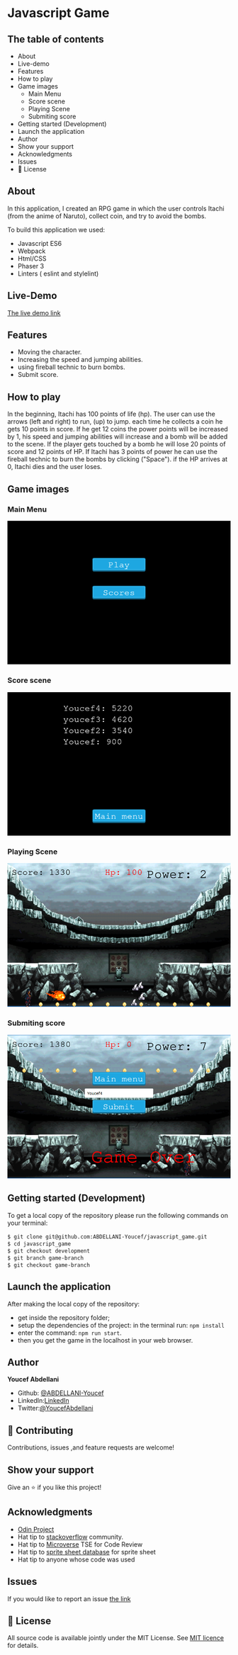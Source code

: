# Javascript Game

## The table of contents

- About
- Live-demo
- Features
- How to play
- Game images
  - Main Menu
  - Score scene
  - Playing Scene
  - Submiting score
- Getting started (Development)
- Launch the application
- Author
- Show your support
- Acknowledgments
- Issues
- 📝 License

## About

In this application, I created an RPG game in which the user controls Itachi (from the anime of Naruto), collect coin, and try to avoid the bombs.

To build this application we used:

- Javascript ES6
- Webpack
- Html/CSS
- Phaser 3
- Linters ( eslint and stylelint)

## Live-Demo

[The live demo link](http://youcef.abdellani.dev/Javascript_Game/)

## Features

- Moving the character.
- Increasing the speed and jumping abilities.
- using fireball technic to burn bombs.
- Submit score.

## How to play

In the beginning, Itachi has 100 points of life (hp). The user can use the arrows (left and right) to run, (up) to jump. each time he collects a coin he gets 10 points in score. If he get 12 coins the power points will be increased by 1, his speed and jumping abilities will increase and a bomb will be added to the scene. If the player gets touched by a bomb he will lose 20 points of score and 12 points of HP. If Itachi has 3 points of power he can use the fireball technic to burn the bombs by clicking ("Space"). if the HP arrives at 0, Itachi dies and the user loses.

## Game images

### Main Menu
![Main menu](./main_scene_image.png)

### Score scene
![Scores list](./score_scene_image.png)

### Playing Scene
![Game interface](./game_image.png)

### Submiting score
![Submit score](./submit_score_image.png)

## Getting started (Development)

To get a local copy of the repository please run the following commands on your terminal:

```
$ git clone git@github.com:ABDELLANI-Youcef/javascript_game.git
$ cd javascript_game
$ git checkout development
$ git branch game-branch
$ git checkout game-branch

```

## Launch the application

After making the local copy of the repository:
- get inside the repository folder;
- setup the dependencies of the project: in the terminal run: ```npm install```
- enter the command: ```npm run start```.
- then you get the game in the localhost in your web browser.

## Author

**Youcef Abdellani**

- Github: [@ABDELLANI-Youcef](https://github.com/ABDELLANI-Youcef)
- LinkedIn:[LinkedIn](linkedin.com/in/youcef-abdellani)
- Twitter:[@YoucefAbdellani](https://twitter.com/YoucefAbdellani)

## 🤝 Contributing

Contributions, issues ,and feature requests are welcome!

## Show your support

Give an ⭐️ if you like this project!

## Acknowledgments

- [Odin Project](https://www.theodinproject.com/courses/javascript/lessons/weather-app)
- Hat tip to [stackoverflow](https://stackoverflow.com) community.
- Hat tip to [Microverse](https://www.microverse.org/) TSE for Code Review
- Hat tip to [sprite sheet database](https://spritedatabase.net) for sprite sheet
- Hat tip to anyone whose code was used

## Issues
If you would like to report an issue [the link](https://github.com/ABDELLANI-Youcef/javascript_game/issues)

## 📝 License

All source code is available jointly under the MIT License.
See [MIT licence]() for details.
